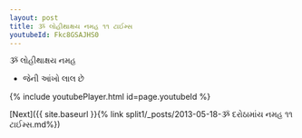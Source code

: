 ```yaml
---
layout: post
title: ૐ લોહીથાક્ષય નમહ ૧૧ ટાઈમ્સ
youtubeId: Fkc8GSAJHS0
---
```

 
 
 ૐ લોહીથાક્ષય નમહ  
 
 -  જેની આંખો લાલ છે 
 
  
 
  
 
 
 
 
 
 


{% include youtubePlayer.html id=page.youtubeId %}
 
[Next]({{ site.baseurl }}{% link  split1/_posts/2013-05-18-ૐ દરોઠામાંય નમહ ૧૧ ટાઈમ્સ.md%})
 
